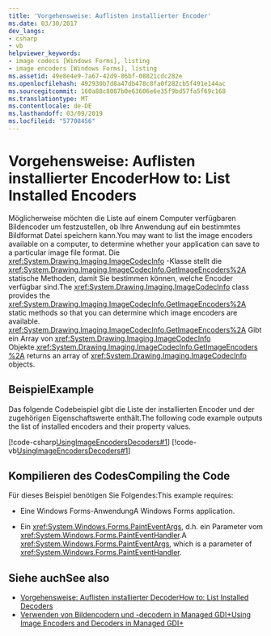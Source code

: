 ```yaml
---
title: 'Vorgehensweise: Auflisten installierter Encoder'
ms.date: 03/30/2017
dev_langs:
- csharp
- vb
helpviewer_keywords:
- image codecs [Windows Forms], listing
- image encoders [Windows Forms], listing
ms.assetid: 49e8e4e9-7a67-42d9-86bf-08821cdc282e
ms.openlocfilehash: 492930b7d8a47db478c8fa0f282cb5f491e144ac
ms.sourcegitcommit: 160a88c8087b0e63606e6e35f9bd57fa5f69c168
ms.translationtype: MT
ms.contentlocale: de-DE
ms.lasthandoff: 03/09/2019
ms.locfileid: "57708456"
---
```

# <a name="how-to-list-installed-encoders"></a><span data-ttu-id="60b71-102">Vorgehensweise: Auflisten installierter Encoder</span><span class="sxs-lookup"><span data-stu-id="60b71-102">How to: List Installed Encoders</span></span>
<span data-ttu-id="60b71-103">Möglicherweise möchten die Liste auf einem Computer verfügbaren Bildencoder um festzustellen, ob Ihre Anwendung auf ein bestimmtes Bildformat Datei speichern kann.</span><span class="sxs-lookup"><span data-stu-id="60b71-103">You may want to list the image encoders available on a computer, to determine whether your application can save to a particular image file format.</span></span> <span data-ttu-id="60b71-104">Die <xref:System.Drawing.Imaging.ImageCodecInfo> -Klasse stellt die <xref:System.Drawing.Imaging.ImageCodecInfo.GetImageEncoders%2A> statische Methoden, damit Sie bestimmen können, welche Encoder verfügbar sind.</span><span class="sxs-lookup"><span data-stu-id="60b71-104">The <xref:System.Drawing.Imaging.ImageCodecInfo> class provides the <xref:System.Drawing.Imaging.ImageCodecInfo.GetImageEncoders%2A> static methods so that you can determine which image encoders are available.</span></span> <span data-ttu-id="60b71-105"><xref:System.Drawing.Imaging.ImageCodecInfo.GetImageEncoders%2A> Gibt ein Array von <xref:System.Drawing.Imaging.ImageCodecInfo> Objekte.</span><span class="sxs-lookup"><span data-stu-id="60b71-105"><xref:System.Drawing.Imaging.ImageCodecInfo.GetImageEncoders%2A> returns an array of <xref:System.Drawing.Imaging.ImageCodecInfo> objects.</span></span>  
  
## <a name="example"></a><span data-ttu-id="60b71-106">Beispiel</span><span class="sxs-lookup"><span data-stu-id="60b71-106">Example</span></span>  
 <span data-ttu-id="60b71-107">Das folgende Codebeispiel gibt die Liste der installierten Encoder und der zugehörigen Eigenschaftswerte enthält.</span><span class="sxs-lookup"><span data-stu-id="60b71-107">The following code example outputs the list of installed encoders and their property values.</span></span>  
  
 [!code-csharp[UsingImageEncodersDecoders#1](~/samples/snippets/csharp/VS_Snippets_Winforms/UsingImageEncodersDecoders/CS/Form1.cs#1)]
 [!code-vb[UsingImageEncodersDecoders#1](~/samples/snippets/visualbasic/VS_Snippets_Winforms/UsingImageEncodersDecoders/VB/Form1.vb#1)]  
  
## <a name="compiling-the-code"></a><span data-ttu-id="60b71-108">Kompilieren des Codes</span><span class="sxs-lookup"><span data-stu-id="60b71-108">Compiling the Code</span></span>  
 <span data-ttu-id="60b71-109">Für dieses Beispiel benötigen Sie Folgendes:</span><span class="sxs-lookup"><span data-stu-id="60b71-109">This example requires:</span></span>  
  
-   <span data-ttu-id="60b71-110">Eine Windows Forms-Anwendung</span><span class="sxs-lookup"><span data-stu-id="60b71-110">A Windows Forms application.</span></span>  
  
-   <span data-ttu-id="60b71-111">Ein <xref:System.Windows.Forms.PaintEventArgs>, d.h. ein Parameter vom <xref:System.Windows.Forms.PaintEventHandler>.</span><span class="sxs-lookup"><span data-stu-id="60b71-111">A <xref:System.Windows.Forms.PaintEventArgs>, which is a parameter of <xref:System.Windows.Forms.PaintEventHandler>.</span></span>  
  
## <a name="see-also"></a><span data-ttu-id="60b71-112">Siehe auch</span><span class="sxs-lookup"><span data-stu-id="60b71-112">See also</span></span>
- [<span data-ttu-id="60b71-113">Vorgehensweise: Auflisten installierter Decoder</span><span class="sxs-lookup"><span data-stu-id="60b71-113">How to: List Installed Decoders</span></span>](how-to-list-installed-decoders.md)
- [<span data-ttu-id="60b71-114">Verwenden von Bildencodern und -decodern in Managed GDI+</span><span class="sxs-lookup"><span data-stu-id="60b71-114">Using Image Encoders and Decoders in Managed GDI+</span></span>](using-image-encoders-and-decoders-in-managed-gdi.md)
